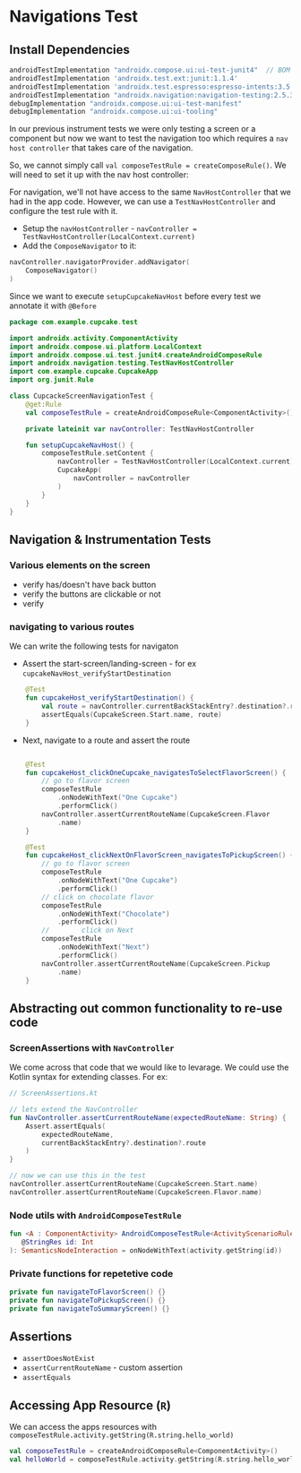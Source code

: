 # Navigations Test

## Install Dependencies

```gradle
androidTestImplementation "androidx.compose.ui:ui-test-junit4"  // BOM
androidTestImplementation 'androidx.test.ext:junit:1.1.4'
androidTestImplementation 'androidx.test.espresso:espresso-intents:3.5.0'
androidTestImplementation "androidx.navigation:navigation-testing:2.5.3"
debugImplementation "androidx.compose.ui:ui-test-manifest"
debugImplementation "androidx.compose.ui:ui-tooling"
```

In our previous instrument tests we were only testing a screen or a component but now we want to test the navigation
too which requires a `nav host controller` that takes care of the navigation.

So, we cannot simply call `val composeTestRule = createComposeRule()`.  We will need to set it up with the
nav host controller:

For navigation, we'll not have access to the same `NavHostController` that we had in the app code.
However, we can use a `TestNavHostController` and configure the test rule with it.

- Setup the `navHostController` - `navController = TestNavHostController(LocalContext.current)`
- Add the `ComposeNavigator` to it:

```kt
navController.navigatorProvider.addNavigator(
    ComposeNavigator()
)
```

Since we want to execute `setupCupcakeNavHost` before every test we annotate it with `@Before`

```kt
package com.example.cupcake.test

import androidx.activity.ComponentActivity
import androidx.compose.ui.platform.LocalContext
import androidx.compose.ui.test.junit4.createAndroidComposeRule
import androidx.navigation.testing.TestNavHostController
import com.example.cupcake.CupcakeApp
import org.junit.Rule

class CupcackeScreenNavigationTest {
    @get:Rule
    val composeTestRule = createAndroidComposeRule<ComponentActivity>()

    private lateinit var navController: TestNavHostController

    fun setupCupcakeNavHost() {
        composeTestRule.setContent {
            navController = TestNavHostController(LocalContext.current)
            CupcakeApp(
                navController = navController
            )
        }
    }
}
```

## Navigation & Instrumentation Tests

### Various elements on the screen

- verify has/doesn't have back button
- verify the buttons are clickable or not
- verify 

### navigating to various routes

We can write the following tests for navigaton

- Assert the start-screen/landing-screen - for ex `cupcakeNavHost_verifyStartDestination`

```kt
    @Test
    fun cupcakeHost_verifyStartDestination() {
        val route = navController.currentBackStackEntry?.destination?.route
        assertEquals(CupcakeScreen.Start.name, route)
    }
```

- Next, navigate to a route and assert the route

```kt

    @Test
    fun cupcakeHost_clickOneCupcake_navigatesToSelectFlavorScreen() {
        // go to flavor screen
        composeTestRule
            .onNodeWithText("One Cupcake")
            .performClick()
        navController.assertCurrentRouteName(CupcakeScreen.Flavor
            .name)
    }

    @Test
    fun cupcakeHost_clickNextOnFlavorScreen_navigatesToPickupScreen() {
        // go to flavor screen
        composeTestRule
            .onNodeWithText("One Cupcake")
            .performClick()
        // click on chocolate flavor
        composeTestRule
            .onNodeWithText("Chocolate")
            .performClick()
        //        click on Next
        composeTestRule
            .onNodeWithText("Next")
            .performClick()
        navController.assertCurrentRouteName(CupcakeScreen.Pickup
            .name)
    }
```

## Abstracting out common functionality to re-use code

### ScreenAssertions with `NavController`

We come across that code that we would like to levarage.  We could use the Kotlin syntax for extending classes.  For ex:

```kt
// ScreenAssertions.kt

// lets extend the NavController
fun NavController.assertCurrentRouteName(expectedRouteName: String) {
    Assert.assertEquals(
        expectedRouteName,
        currentBackStackEntry?.destination?.route
    )
}

// now we can use this in the test
navController.assertCurrentRouteName(CupcakeScreen.Start.name)
navController.assertCurrentRouteName(CupcakeScreen.Flavor.name)
```

### Node utils with `AndroidComposeTestRule`

```kt
fun <A : ComponentActivity> AndroidComposeTestRule<ActivityScenarioRule<A>, A>.onNodeWithStringId(
   @StringRes id: Int
): SemanticsNodeInteraction = onNodeWithText(activity.getString(id))
```

### Private functions for repetetive code

```kt
private fun navigateToFlavorScreen() {}
private fun navigateToPickupScreen() {}
private fun navigateToSummaryScreen() {}
```

## Assertions

- `assertDoesNotExist`
- `assertCurrentRouteName` - custom assertion
- `assertEquals`

## Accessing App Resource (`R`)

We can access the apps resources with `composeTestRule.activity.getString(R.string.hello_world)`

```kt
val composeTestRule = createAndroidComposeRule<ComponentActivity>()
val helloWorld = composeTestRule.activity.getString(R.string.hello_world)
```
